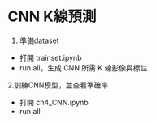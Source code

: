 # CNN K線預測

1. 準備dataset
- 打開 trainset.ipynb 
- run all，生成 CNN 所需 K 線影像與標註

2.訓練CNN模型，並查看準確率 
- 打開 ch4_CNN.ipynb
- run all